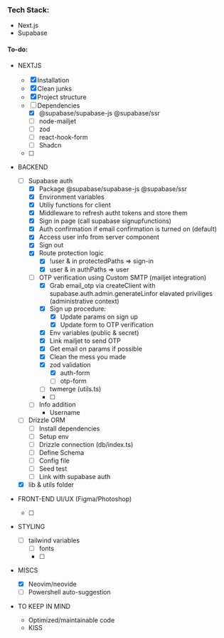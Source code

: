 ### Tech Stack:

- Next.js
- Supabase


#### To-do:

- NEXTJS

  - [x] Installation
  - [x] Clean junks
  - [x] Project structure
  - [ ] Dependencies
    - [x] @supabase/supabase-js @supabase/ssr
    - [ ] node-mailjet
    - [ ] zod
    - [ ] react-hook-form
    - [ ] Shadcn
  - [ ] 

- BACKEND

  - [ ] Supabase auth
    - [x] Package @supabase/supabase-js @supabase/ssr
    - [x] Environment variables
    - [x] Utiliy functions for client
    - [x] Middleware to refresh autht tokens and store them
    - [x] Sign in page (call supabase signupfunctions)
    - [x] Auth confirmation if email confirmation is turned on (default)
    - [x] Access user info from server component
    - [x] Sign out
    - [x] Route protection logic
      - [x] !user & in protectedPaths => sign-in 
      - [x] user & in authPaths => user
    - [ ] OTP verification using Custom SMTP (mailjet integration)
      - [x] Grab email_otp via createClient with supabase.auth.admin.generateLinfor elavated priviliges (administrative context)
      - [x] Sign up procedure:
        - [x] Update params on sign up
        - [x] Update form to OTP verification
      - [x] Env variables (public & secret)
      - [x] Link mailjet to send OTP
      - [x] Get email on params if possible
      - [x] Clean the mess you made 
      - [x] zod validation
        - [x] auth-form
        - [ ] otp-form
      - [ ] twmerge (utils.ts)
      - [ ] 
    - [ ] Info addition
      - Username
  - [ ] Drizzle ORM
    - [ ] Install dependencies
    - [ ] Setup env
    - [ ] Drizzle connection (db/index.ts)
    - [ ] Define Schema
    - [ ] Config file
    - [ ] Seed test
    - [ ] Link with supabase auth
  - [x] lib & utils folder

- FRONT-END UI/UX (Figma/Photoshop)

  - [ ]

- STYLING

  - [ ] tailwind variables
    - [ ] fonts
    - [ ]

- MISCS

  - [x] Neovim/neovide
  - [ ] Powershell auto-suggestion

- TO KEEP IN MIND

  - Optimized/maintainable code
  - KISS

